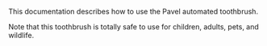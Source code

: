 This documentation describes how to use the Pavel automated toothbrush.

Note that this toothbrush is totally safe to use for children, adults, pets, and wildlife.

